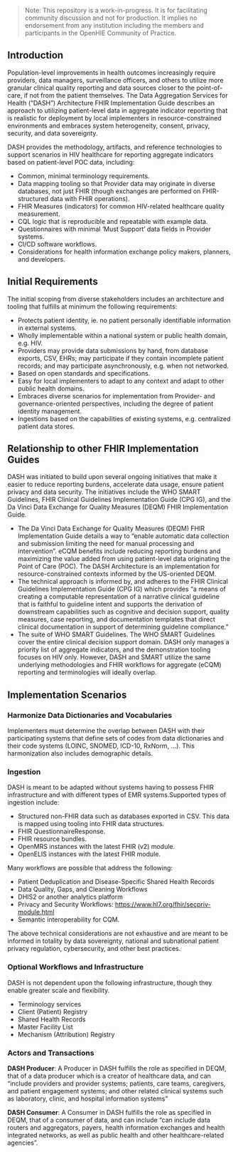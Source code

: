 > Note: This repository is a work-in-progress. It is for facilitating community discussion and not for production. It implies no endorsement from any institution including the members and participants in the OpenHIE Community of Practice.

## Introduction

Population-level improvements in health outcomes increasingly require providers, data managers, surveillance officers, and others to utilize more granular clinical quality reporting and data sources closer to the point-of-care, if not from the patient themselves. The Data Aggregation Services for Health (“DASH”) Architecture FHIR Implementation Guide describes an approach to utilizing patient-level data in aggregate indicator reporting that is realistic for deployment by local implementers in resource-constrained environments and embraces system heterogeneity, consent, privacy, security, and data sovereignty.

DASH provides the methodology, artifacts, and reference technologies to support scenarios in HIV healthcare for reporting aggregate indicators based on patient-level POC data, including: 

* Common, minimal terminology requirements.
* Data mapping tooling so that Provider data may originate in diverse databases, not just FHIR (though exchanges are performed on FHIR-structured data with FHIR operations).
* FHIR Measures (indicators) for common HIV-related healthcare quality measurement.
* CQL logic that is reproducible and repeatable with example data.
* Questionnaires with minimal ‘Must Support’ data fields in Provider systems.
* CI/CD software workflows.
* Considerations for health information exchange policy makers, planners, and developers.

## Initial Requirements

The initial scoping from diverse stakeholders includes an architecture and tooling that fulfills at minimum the following requirements:

* Protects patient identity, ie. no patient personally identifiable information in external systems.
* Wholly implementable within a national system or public health domain, e.g. HIV.
* Providers may provide data submissions by hand, from database exports, CSV, EHRs; may participate if they contain incomplete patient records; and may participate asynchronously, e.g. when not networked.
* Based on open standards and specifications.
* Easy for local implementers to adapt to any context and adapt to other public health domains.
* Embraces diverse scenarios for implementation from Provider- and governance-oriented perspectives, including the degree of patient identity management.
* Ingestions based on the capabilities of existing systems, e.g. centralized patient data stores.

## Relationship to other FHIR Implementation Guides

DASH was initiated to build upon several ongoing initiatives that make it easier to reduce reporting burdens, accelerate data usage, ensure patient privacy and data security. The initiatives include the WHO SMART Guidelines, FHIR Clinical Guidelines Implementation Guide (CPG IG), and the Da Vinci Data Exchange for Quality Measures (DEQM) FHIR Implementation Guide.

* The Da Vinci Data Exchange for Quality Measures (DEQM) FHIR Implementation Guide details a way to “enable automatic data collection and submission limiting the need for manual processing and intervention”. eCQM benefits include reducing reporting burdens and maximizing the value added from using patient-level data originating the Point of Care (POC). The DASH Architecture is an implementation for resource-constrained contexts informed by the US-oriented DEQM.
* The technical approach is informed by, and adheres to the FHIR Clinical Guidelines Implementation Guide (CPG IG) which provides “a means of creating a computable representation of a narrative clinical guideline that is faithful to guideline intent and supports the derivation of downstream capabilities such as cognitive and decision support, quality measures, case reporting, and documentation templates that direct clinical documentation in support of determining guideline compliance.”
* The suite of WHO SMART Guidelines. The WHO SMART Guidelines cover the entire clinical decision support domain. DASH only manages a priority list of aggregate indicators, and the demonstration tooling focuses on HIV only.  However, DASH and SMART utilize the same underlying methodologies and FHIR workflows for aggregate (eCQM) reporting and terminologies will ideally overlap.

## Implementation Scenarios

### Harmonize Data Dictionaries and Vocabularies

Implementers must determine the overlap between DASH with their participating systems that define sets of codes from data dictionaries and their code systems (LOINC, SNOMED, ICD-10, RxNorm, ...). This harmonization also includes demographic details.

### Ingestion

DASH is meant to be adapted without systems having to possess FHIR infrastructure and with different types of EMR systems.Supported types of ingestion include:

* Structured non-FHIR data such as databases exported in CSV. This data is mapped using tooling into FHIR data structures.
* FHIR QuestionnaireResponse.
* FHIR resource bundles.
* OpenMRS instances with the latest FHIR (v2) module.
* OpenELIS instances with the latest FHIR module.

Many workflows are possible that address the following:
* Patient Deduplication and Disease-Specific Shared Health Records
* Data Quality, Gaps, and Cleaning Workflows
* DHIS2 or another analytics platform
* Privacy and Security Workflows: https://www.hl7.org/fhir/secpriv-module.html
* Semantic interoperability for CQM.

The above technical considerations are not exhaustive and are meant to be informed in totality by data sovereignty, national and subnational patient privacy regulation, cybersecurity, and other best practices.

### Optional Workflows and Infrastructure

DASH is not dependent upon the following infrastructure, though they enable greater scale and flexibility.

* Terminology services
* Client (Patient) Registry
* Shared Health Records
* Master Facility List
* Mechanism (Attribution) Registry

### Actors and Transactions

**DASH Producer**: A Producer in DASH fulfills the role as specified in DEQM, that of a data producer which is a creator of healthcare data, and can “include providers and provider systems; patients, care teams, caregivers, and patient engagement systems; and other related clinical systems such as laboratory, clinic, and hospital information systems”

**DASH Consumer**: A Consumer in DASH fulfills the role as specified in DEQM, that of a consumer of data, and can include “can include data routers and aggregators, payers, health information exchanges and health integrated networks, as well as public health and other healthcare-related agencies”.
